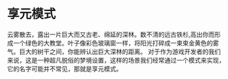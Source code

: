 享元模式
============================
云雾散去，露出一片巨大而又古老、绵延的深林。数不清的远古铁杉,高出你而形成一个绿色的大教堂。叶子像彩色玻璃窗一样，将阳光打碎成一束束金黄色的雾气。巨大的树干之间，你能辨认出巨大深林的距离。
对于作为游戏开发者的我们来说，这是一种超凡脱俗的梦境设置，这样的场景我们经常通过一个模式来实现，它的名字可能并不常见，那就是享元模式。